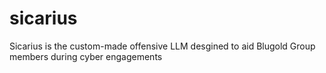 # sicarius
Sicarius is the custom-made offensive LLM desgined to aid Blugold Group members during cyber engagements
